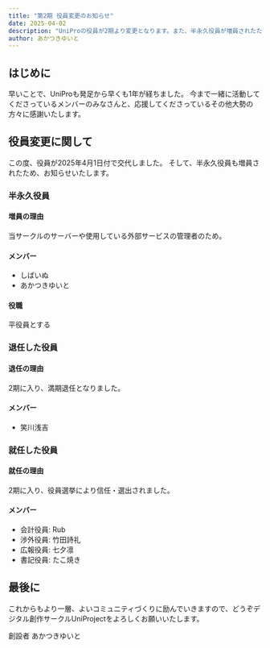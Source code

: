 ```yaml
---
title: "第2期 役員変更のお知らせ"
date: 2025-04-02
description: "UniProの役員が2期より変更となります。また、半永久役員が増員されたため、お知らせします。"
author: あかつきゆいと
---
```


## はじめに

早いことで、UniProも発足から早くも1年が経ちました。
今まで一緒に活動してくださっているメンバーのみなさんと、応援してくださっているその他大勢の方々に感謝いたします。

## 役員変更に関して

この度、役員が2025年4月1日付で交代しました。
そして、半永久役員も増員されたため、お知らせいたします。

### 半永久役員

#### 増員の理由

当サークルのサーバーや使用している外部サービスの管理者のため。

#### メンバー

- しばいぬ
- あかつきゆいと

#### 役職

平役員とする

### 退任した役員

#### 退任の理由

2期に入り、満期退任となりました。

#### メンバー

- 笑川浅吉

### 就任した役員

#### 就任の理由

2期に入り、役員選挙により信任・選出されました。

#### メンバー

- 会計役員: Rub
- 渉外役員: 竹田詩礼
- 広報役員: 七夕凛
- 書記役員: たこ焼き

## 最後に

これからもより一層、よいコミュニティづくりに励んでいきますので、どうぞデジタル創作サークルUniProjectをよろしくお願いいたします。

創設者 あかつきゆいと
